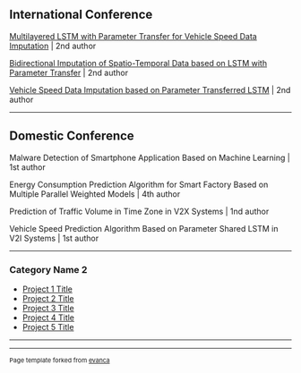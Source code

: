 ## International Conference

[Multilayered LSTM with Parameter Transfer for Vehicle Speed Data Imputation](http://example.com/) | 2nd author

<a href="https://drive.google.com/file/d/1rgu-s9ayBmm7TkDw93G8s3TAcoJ6AIWx/view?usp=sharing">Bidirectional Imputation of Spatio-Temporal Data based on LSTM with Parameter Transfer</a> | 2nd author <br>

<a href="https://drive.google.com/file/d/1dTlp3x6el-hm_ZojL_NnxsCrYlZuOAZj/view?usp=sharing">Vehicle Speed Data Imputation based on Parameter Transferred LSTM</a> | 2nd author <br>

---

## Domestic Conference

Malware Detection of Smartphone Application Based on Machine Learning | 1st author <br>

Energy Consumption Prediction Algorithm for Smart Factory Based on Multiple Parallel Weighted Models | 4th author <br>

Prediction of Traffic Volume in Time Zone in V2X Systems</a> | 1nd author <br>

Vehicle Speed Prediction Algorithm Based on Parameter Shared LSTM in V2I Systems</a> | 1st author <br>

---

### Category Name 2

- [Project 1 Title](http://example.com/)
- [Project 2 Title](http://example.com/)
- [Project 3 Title](http://example.com/)
- [Project 4 Title](http://example.com/)
- [Project 5 Title](http://example.com/)

---




---
<p style="font-size:11px">Page template forked from <a href="https://github.com/evanca/quick-portfolio">evanca</a></p>
<!-- Remove above link if you don't want to attibute -->
